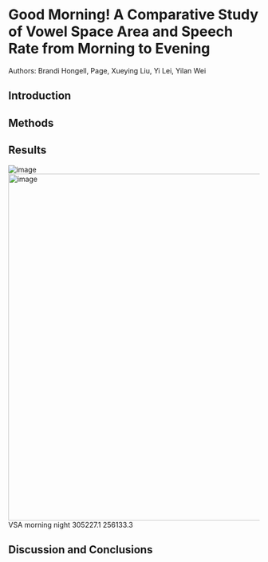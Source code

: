 # Good Morning! A Comparative Study of Vowel Space Area and Speech Rate from Morning to Evening
Authors: Brandi Hongell, Page, Xueying Liu, Yi Lei, Yilan Wei

## Introduction

## Methods

## Results
![image](https://github.com/branaphy/good-morning/assets/144012055/6625f787-999a-46d9-8c91-2464c5425bf4)
<img width="695" alt="image" src="https://github.com/branaphy/good-morning/assets/144012055/75752499-ea0f-43b4-981c-aea42e6bdfb1">
VSA
morning    night 
305227.1 256133.3 




## Discussion and Conclusions
